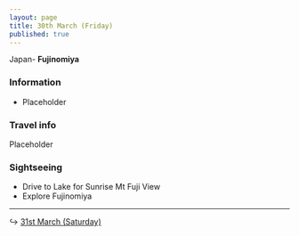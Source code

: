 ```yaml
---
layout: page
title: 30th March (Friday)
published: true
---
```


Japan- **Fujinomiya**

### Information

* Placeholder

### Travel info

Placeholder

### Sightseeing

* Drive to Lake for Sunrise Mt Fuji View
* Explore Fujinomiya

---

↪ [31st March (Saturday)](/days/week3/31mar)